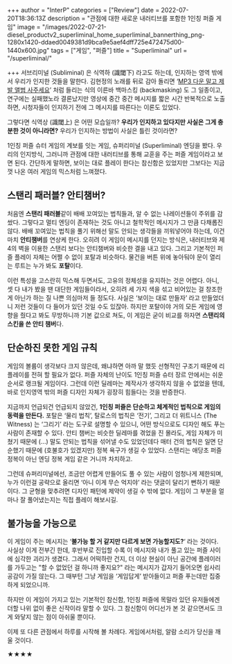 +++
author = "InterP"
categories = ["Review"]
date = 2022-07-20T18:36:13Z
description = "관점에 대한 새로운 내러티브를 포함한 1인칭 퍼즐 게임"
image = "/images/2022-07-21-diesel_productv2_superliminal_home_superliminal_bannerthing_png-1280x1420-ddaed0049381d9bca9e5aef4dff725e472475d00-1440x600.jpg"
tags = ["게임", "퍼즐"]
title = "Superliminal"
url = "/superliminal/"

+++
서브리미널 (Subliminal) 은 식역하 (識閾下) 라고도 하는데, 인지하는 영역 밖에서 우리가 인지한 것들을 말한다. 김현정의 노래를 뒤로 감아 돌리면 ‘[MP3 다운 말고 제발 앨범 사주세요](https://www.youtube.com/watch?v=fLKsI1gI2E8&ab_channel=%EA%B9%80%ED%98%84%EC%A0%95%28KimHyunJung%29)’ 처럼 들리는 식의 이른바 백마스킹 (backmasking) 도 그 일종이고, 연구에는 실패했노라 결론났지만 영상에 중간 중간 메시지를 짧은 시간 반복적으로 노출하면, 시청자들이 인지하기 전에 그 메시지를 따른다는 이론도 있었다.

그렇다면 식역상 (識閾上) 은 어떤 모습일까? **우리가 인지하고 있다지만 사실은 그게 충분한 것이 아니라면?** 우리가 인지하는 방법이 사실은 틀린 것이라면?

1인칭 퍼즐 슈터 게임의 계보를 잇는 게임, 슈퍼리미널 (Superliminal) 엔딩을 봤다. 우리의 인지방식, 그러니까 관점에 대한 내러티브를 통해 교훈을 주는 퍼즐 게임이라고 보면 된다. 간단하게 말하면, 보이는 대로 플레이 한다는 참신함은 있었지만 그보다는 지금껏 나온 여러 게임의 믹스처럼 느껴졌다.

## 스탠리 패러블? 안티챔버?

처음엔 **스탠리 패러블**같이 배배 꼬여있는 법칙들과, 알 수 없는 나레이션들이 주위를 감쌌다. 그렇다고 멀티 엔딩이 존재하는 것도 아니고 철학적인 메시지가 그 만큼 다채롭진 않다. 배배 꼬여있는 법칙을 풀기 위해선 말도 안되는 생각들을 끼워넣어야 하는데, 이건 마치 **안티챔버**를 연상케 한다. 오히려 이 게임이 메시지를 던지는 방식은, 내러티브와 제4의 벽을 이용한 스탠리 보다는 안티챔버와 비슷한 결을 내고 있다. 그리고 기본적인 퍼즐 플레이 자체는 어쩔 수 없이 포탈과 비슷하다. 물건을 버튼 위에 놓아둬야 문이 열리는 루트는 누가 봐도 **포탈**이다.

이런 특성을 고스란히 믹스해 두면서도, 고유의 정체성을 유지하는 것은 어렵다. 아니, 셋 다 내가 봤을 땐 대단한 게임들이라서, 오히려 세 가지 색을 섞고 비어있는 걸 창조한게 아닌가 하는 질 나쁜 의심마저 들 정도다. 사실은 ‘보이는 대로 만들자’ 라고 만들었더니 저런 것들이 다 들어가 있던 것일 수도 있잖아. 하지만 포탈이야 거의 모든 게임에 영향을 줬다고 봐도 무방하니까 기본 값으로 쳐도, 이 게임은 굳이 비교를 하자면 **스탠리의 스킨을 쓴 안티 챔버**다.

## 단순하진 못한 게임 규칙

게임의 볼륨이 생각보다 크지 않은데, 왜냐하면 아까 말 했듯 선형적인 구조기 때문에 리플레이를 전혀 할 필요가 없다. 퍼즐 자체의 난이도 1인칭 퍼즐 슈터 장르 안에서는 쉬운 순서로 랭크될 게임이다. 그런데 이런 딜레마는 제작사가 생각하지 않을 수 없었을 텐데, 바로 인지영역 밖의 퍼즐 디자인 자체가 굉장히 힘들다는 것을 반증한다.

지금까지 언급되건 언급되지 않았건, **1인칭 퍼즐은 단순하고 체계적인 법칙으로 게임의 동력을 만든다.** 포탈은 ‘물리 법칙’, 탈로스의 법칙은 ‘전기’, 그리고 더 위트니스 (The Witness) 는 ‘그리기’ 라는 도구로 설명할 수 있으니, 어떤 방식으로도 디자인 해도 푸는 사람이 존재할 수 있다. 안티 챔버는 비슷한 딜레마를 겪었을 진 몰라도, 게임 자체가 미쳤기 때문에 (…) 말도 안되는 법칙을 섞어낼 수도 있었던데다 매터 건의 법칙은 일면 단순했기 때문에 (호불호가 있겠지만) 정복 욕구가 생길 수 있었다. 스탠리는 애당초 퍼즐 정복이 아닌 엔딩 정복 게임 같은 거니까 차치하고.

그런데 슈퍼리미널에선, 조금만 어렵게 만들어도 풀 수 있는 사람이 엄청나게 제한되며, 누가 이런걸 공략으로 올리면 ‘아니 이게 무슨 억지야’ 라는 댓글이 달리기 뻔하기 때문이다. 그 균형을 맞추려면 디자인 패턴에 제약이 생길 수 밖에 없다. 게임이 그 부분을 얼마나 잘 풀어냈는지는 직접 플레이 해보시길.

## 불가능을 가능으로

이 게임이 주는 메시지는 ‘**불가능 할 거 같지만 다르게 보면 가능할지도?**‘ 라는 것이다. 사실상 이게 전부긴 한데, 후반부로 진입할 수록 이 메시지와 내가 풀고 있는 퍼즐 사이에 심각한 괴리가 생겼다. 그래서 어떡하란 건지, 더 이상 현실이 아닌 공간에 플레이러를 가두고는 "할 수 없었던 걸 하니까 좋지요?" 라는 메시지가 갑자기 들어오면 쉽사리 공감이 가질 않는다. 그 때부턴 그냥 게임을 ‘게임답게’ 받아들이고 퍼즐 푸는데만 집중하게 되었으니까.

하지만 이 게임이 가지고 있는 기본적인 참신함, 1인칭 퍼즐에 목말라 있던 유저들에겐 더할 나위 없이 좋은 신작이라 말할 수 있다. 그 참신함이 어디선가 본 것 같으면서도 크게 와닿지 않는 점이 아쉬울 뿐이다.

이제 또 다른 관점에서 하루를 시작해 볼 차례다. 게임에서처럼, 알람 소리가 당신을 깨울 것이다.

★★★★